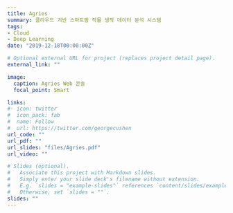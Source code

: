 ```yaml
---
title: Agries
summary: 클라우드 기반 스마트팜 작물 생작 데이터 분석 시스템
tags:
- Cloud
- Deep Learning
date: "2019-12-18T00:00:00Z"

# Optional external URL for project (replaces project detail page).
external_link: ""

image:
  caption: Agries Web 콘솔
  focal_point: Smart

links:
#- icon: twitter
#  icon_pack: fab
#  name: Follow
#  url: https://twitter.com/georgecushen
url_code: ""
url_pdf: ""
url_slides: "files/Agries.pdf"
url_video: ""

# Slides (optional).
#   Associate this project with Markdown slides.
#   Simply enter your slide deck's filename without extension.
#   E.g. `slides = "example-slides"` references `content/slides/example-slides.md`.
#   Otherwise, set `slides = ""`.
slides: ""
---
```

